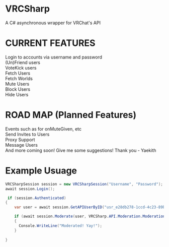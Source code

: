 # VRCSharp
A C# asynchronous wrapper for VRChat's API

# CURRENT FEATURES
Login to accounts via username and password <br />
(Un)Friend users <br />
VoteKick users <br />
Fetch Users <br />
Fetch Worlds <br />
Mute Users <br />
Block Users <br />
Hide Users <br />

# ROAD MAP (Planned Features)
Events such as for onMuteGiven, etc <br />
Send Invites to Users <br />
Proxy Support <br />
Message Users <br />
And more coming soon! Give me some suggestions! Thank you - Yaekith<br />

# Example Usuage
```csharp
VRCSharpSession session = new VRCSharpSession("Username", "Password");
await session.Login();

 if (session.Authenticated)
{
    var user = await session.GetAPIUserByID("usr_e28db278-1ccd-4c23-89b9-9933e619000e");

    if (await session.Moderate(user, VRCSharp.API.Moderation.ModerationType.Mute))
    {
      Console.WriteLine("Moderated! Yay!");
    }
                    
}
```
